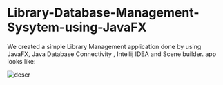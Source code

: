 # Library-Database-Management-Sysytem-using-JavaFX
We created a simple Library Management application done by using JavaFX, Java Database Connectivity , Intellij IDEA and Scene builder.
app looks like:

![descr](https://imgur.com/7D3SuQA.jpg)
